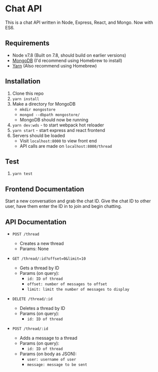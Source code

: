 # Chat API

This is a chat API written in Node, Express, React, and Mongo. Now with ES6.

Requirements
---

- Node v7.8 (Built on 7.8, should build on earlier versions)
- [MongoDB](https://docs.mongodb.com/master/administration/install-community/) (I'd recommend using Homebrew to install)
- [Yarn](https://yarnpkg.com/lang/en/docs/install/) (Also recommend using Homebrew)

Installation
---

1. Clone this repo
2. `yarn install`
3. Make a directory for MongoDB
	- `mkdir mongostore`
	- `mongod --dbpath mongostore/`
	- MongoDB should now be running
4. `yarn dev:wds` - to start webpack hot reloader
5. `yarn start` - start express and react frontend
6. Servers should be loaded
	- Visit `localhost:8000` to view front end
	- API calls are made on `localhost:8000/thread`

Test
---

1. `yarn test`

Frontend Documentation
---

Start a new conversation and grab the chat ID.  Give the chat ID to other user, have them enter the ID in to join and begin chatting.

API Documentation
---
* `POST /thread`
	- Creates a new thread
	- Params: None

* `GET /thread/:id?offset=0&limit=10`
	- Gets a thread by ID
	- Params (on query):
		- `id: ID of thread`
		- `offset: number of messages to offset`
		- `limit: limit the number of messages to display`

* `DELETE /thread/:id`
	- Deletes a thread by ID
	- Params (on query):
		- `id: ID of thread`

* `POST /thread/:id`
	- Adds a message to a thread
	- Params (on query):
		- `id: ID of thread`
	- Params (on body as JSON):
		- `user: username of user`
		- `message: message to be sent`
